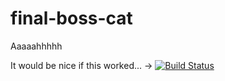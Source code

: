 final-boss-cat
==============

Aaaaahhhhh

It would be nice if this worked... -> [![Build Status](https://travis-ci.org/wadtech/final-boss-cat.svg?branch=master)](https://travis-ci.org/wadtech/final-boss-cat)
